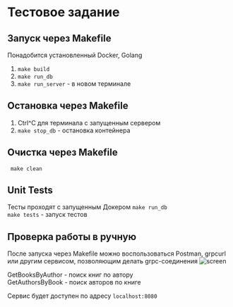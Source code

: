# Тестовое задание

## Запуск через Makefile
Понадобится установленный Docker, Golang

1) <code>make build</code>
2) <code>make run_db</code>
3) <code>make run_server</code> - в новом терминале

## Остановка через Makefile

1) Ctrl^C для терминала с запущенным сервером
2) <code>make stop_db</code> - остановка контейнера

## Очистка через Makefile
<code> make clean </code>

## Unit Tests
Тесты проходят с запущенным Докером <code>make run_db </code> <br />
<code>make tests</code> - запуск тестов

## Проверка работы в ручную 
После запуска через Makefile можно воспользоваться Postman, grpcurl или другим сервисом, позволяющим делать grpc-соединения
![screen](https://github.com/ArtemusCoder/kvado-test-project/assets/33132419/c757b0e9-3cc2-41c1-b71e-47ef0e085b57)

GetBooksByAuthor - поиск книг по автору <br />
GetAuthorsByBook - поиск авторов по книге

Сервис будет доступен по адресу <code>localhost:8080</code>
